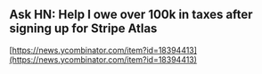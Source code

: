 ## Ask HN: Help I owe over 100k in taxes after signing up for Stripe Atlas
  
  [https://news.ycombinator.com/item?id=18394413](https://news.ycombinator.com/item?id=18394413)